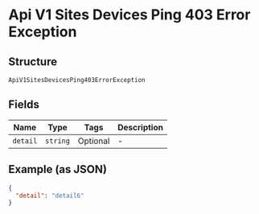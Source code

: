 
# Api V1 Sites Devices Ping 403 Error Exception

## Structure

`ApiV1SitesDevicesPing403ErrorException`

## Fields

| Name | Type | Tags | Description |
|  --- | --- | --- | --- |
| `detail` | `string` | Optional | - |

## Example (as JSON)

```json
{
  "detail": "detail6"
}
```

